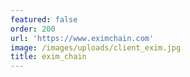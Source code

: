 ```yaml
---
featured: false
order: 200
url: 'https://www.eximchain.com'
image: /images/uploads/client_exim.jpg
title: exim_chain
---
```


